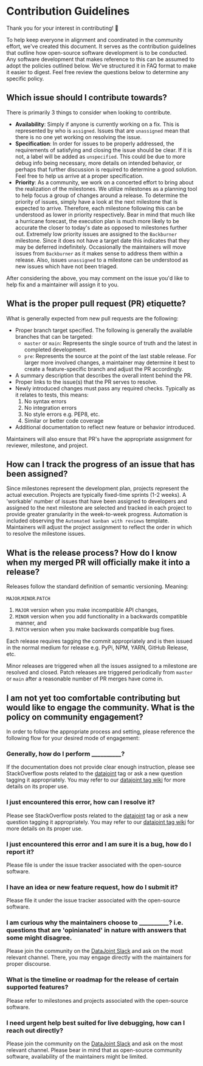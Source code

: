 # Contribution Guidelines

Thank you for your interest in contributing! :handshake:

To help keep everyone in alignment and coordinated in the community effort, we've created this document. It serves as the contribution guidelines that outline how open-source software development is to be conducted. Any software development that makes reference to this can be assumed to adopt the policies outlined below. We've structured it in FAQ format to make it easier to digest. Feel free review the questions below to determine any specific policy.

## Which issue should I contribute towards?

There is primarily 3 things to consider when looking to contribute.

- **Availability**: Simply if anyone is currently working on a fix. This is represented by who is `assigned`. Issues that are `unassigned` mean that there is no one yet working on resolving the issue.
- **Specification**: In order for issues to be properly addressed, the requirements of satisfying and closing the issue should be clear. If it is not, a label will be added as `unspecified`. This could be due to more debug info being necessary, more details on intended behavior, or perhaps that further discussion is required to determine a good solution. Feel free to help us arrive at a proper specification.
- **Priority**: As a community, we work on a concerted effort to bring about the realization of the milestones. We utilize milestones as a planning tool to help focus a group of changes around a release. To determine the priority of issues, simply have a look at the next milestone that is expected to arrive. Therefore, each milestone following this can be understood as lower in priority respectively. Bear in mind that much like a hurricane forecast, the execution plan is much more likely to be accurate the closer to today's date as opposed to milestones further out. Extremely low priority issues are assigned to the `Backburner` milestone. Since it does not have a target date this indicates that they may be deferred indefinitely. Occasionally the maintainers will move issues from `Backburner` as it makes sense to address them within a release. Also, issues `unassigned` to a milestone can be understood as new issues which have not been triaged.

After considering the above, you may comment on the issue you'd like to help fix and a maintainer will assign it to you.

## What is the proper pull request (PR) etiquette?

What is generally expected from new pull requests are the following:

- Proper branch target specified. The following is generally the available branches that can be targeted:
  - `master` or `main`: Represents the single source of truth and the latest in completed development.
  - `pre`: Represents the source at the point of the last stable release.
  For larger more involved changes, a maintainer may determine it best to create a feature-specific branch and adjust the PR accordingly.
- A summary description that describes the overall intent behind the PR.
- Proper links to the issue(s) that the PR serves to resolve.
- Newly introduced changes must pass any required checks. Typically as it relates to tests, this means:
  1. No syntax errors
  2. No integration errors
  3. No style errors e.g. PEP8, etc.
  4. Similar or better code coverage
- Additional documentation to reflect new feature or behavior introduced.

Maintainers will also ensure that PR's have the appropriate assignment for reviewer, milestone, and project. 

## How can I track the progress of an issue that has been assigned?

Since milestones represent the development plan, projects represent the actual execution. Projects are typically fixed-time sprints (1-2 weeks). A 'workable' number of issues that have been assigned to developers and assigned to the next milestone are selected and tracked in each project to provide greater granularity in the week-to-week progress. Automation is included observing the `Automated kanban with reviews` template. Maintainers will adjust the project assignment to reflect the order in which to resolve the milestone issues.

## What is the release process? How do I know when my merged PR will officially make it into a release?

Releases follow the standard definition of semantic versioning. Meaning:

`MAJOR`.`MINOR`.`PATCH`

1. `MAJOR` version when you make incompatible API changes,
2. `MINOR` version when you add functionality in a backwards compatible manner, and
3. `PATCH` version when you make backwards compatible bug fixes.

Each release requires tagging the commit appropriately and is then issued in the normal medium for release e.g. PyPi, NPM, YARN, GitHub Release, etc.

Minor releases are triggered when all the issues assigned to a milestone are resolved and closed. Patch releases are triggered periodically from `master` or `main` after a reasonable number of PR merges have come in. 

## I am not yet too comfortable contributing but would like to engage the community. What is the policy on community engagement?

In order to follow the appropriate process and setting, please reference the following flow for your desired mode of engagement:

### Generally, how do I perform **__________**?

If the documentation does not provide clear enough instruction, please see StackOverflow posts related to the [datajoint](https://stackoverflow.com/questions/tagged/datajoint) tag or ask a new question tagging it appropriately. You may refer to our [datajoint tag wiki](https://stackoverflow.com/tags/datajoint/info) for more details on its proper use.

### I just encountered this error, how can I resolve it?

Please see StackOverflow posts related to the [datajoint](https://stackoverflow.com/questions/tagged/datajoint) tag or ask a new question tagging it appropriately. You may refer to our [datajoint tag wiki](https://stackoverflow.com/tags/datajoint/info) for more details on its proper use.

### I just encountered this error and I am sure it is a bug, how do I report it?

Please file is under the issue tracker associated with the open-source software.

### I have an idea or new feature request, how do I submit it?

Please file it under the issue tracker associated with the open-source software.

### I am curious why the maintainers choose to **__________**? i.e. questions that are 'opinianated' in nature with answers that some might disagree.

  Please join the community on the [DataJoint Slack](https://join.slack.com/t/datajoint/shared_invite/enQtMjkwNjQxMjI5MDk0LTQ3ZjFiZmNmNGVkYWFkYjgwYjdhNTBlZTBmMWEyZDc2NzZlYTBjOTNmYzYwOWRmOGFmN2MyYzU0OWQ0MWZiYTE) and ask on the most relevant channel. There, you may engage directly with the maintainers for proper discourse.

### What is the timeline or roadmap for the release of certain supported features?

Please refer to milestones and projects associated with the open-source software.

### I need urgent help best suited for live debugging, how can I reach out directly?

  Please join the community on the [DataJoint Slack](https://join.slack.com/t/datajoint/shared_invite/enQtMjkwNjQxMjI5MDk0LTQ3ZjFiZmNmNGVkYWFkYjgwYjdhNTBlZTBmMWEyZDc2NzZlYTBjOTNmYzYwOWRmOGFmN2MyYzU0OWQ0MWZiYTE) and ask on the most relevant channel. Please bear in mind that as open-source community software, availability of the maintainers might be limited.